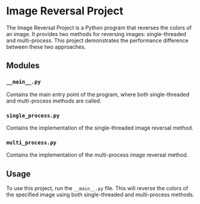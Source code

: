 # Image Reversal Project

The Image Reversal Project is a Python program that reverses the colors of an image. It provides two methods for reversing images: single-threaded and multi-process. This project demonstrates the performance difference between these two approaches.

## Modules

### `__main__.py`

Contains the main entry point of the program, where both single-threaded and multi-process methods are called.

### `single_process.py`

Contains the implementation of the single-threaded image reversal method.

### `multi_process.py`

Contains the implementation of the multi-process image reversal method.

## Usage

To use this project, run the `__main__.py` file. This will reverse the colors of the specified image using both single-threaded and multi-process methods.



